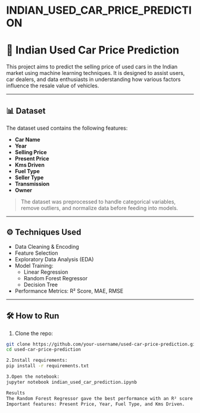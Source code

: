 # INDIAN_USED_CAR_PRICE_PREDICTION
# 🚗 Indian Used Car Price Prediction

This project aims to predict the selling price of used cars in the Indian market using machine learning techniques. It is designed to assist users, car dealers, and data enthusiasts in understanding how various factors influence the resale value of vehicles.

---

## 📊 Dataset

The dataset used contains the following features:

- **Car Name**
- **Year**
- **Selling Price**
- **Present Price**
- **Kms Driven**
- **Fuel Type**
- **Seller Type**
- **Transmission**
- **Owner**

> The dataset was preprocessed to handle categorical variables, remove outliers, and normalize data before feeding into models.

---

## ⚙️ Techniques Used

- Data Cleaning & Encoding
- Feature Selection
- Exploratory Data Analysis (EDA)
- Model Training:
  - Linear Regression
  - Random Forest Regressor
  - Decision Tree
- Performance Metrics: R² Score, MAE, RMSE

---

## 🛠️ How to Run

1. Clone the repo:
```bash
git clone https://github.com/your-username/used-car-price-prediction.git
cd used-car-price-prediction

2.Install requirements:
pip install -r requirements.txt

3.Open the notebook:
jupyter notebook indian_used_car_prediction.ipynb

Results
The Random Forest Regressor gave the best performance with an R² score above 0.90.
Important features: Present Price, Year, Fuel Type, and Kms Driven.

